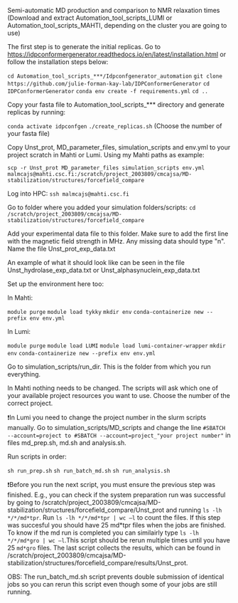 Semi-automatic MD production and comparison to NMR relaxation times
(Download and extract Automation_tool_scripts_LUMI or Automation_tool_scripts_MAHTI, depending on the cluster you are going to use) 


The first step is to generate the initial replicas. Go to https://idpconformergenerator.readthedocs.io/en/latest/installation.html or follow the installation steps below: 
 
`cd Automation_tool_scripts_***/Idpconfgenerator_automation`
`git clone https://github.com/julie-forman-kay-lab/IDPConformerGenerator`
`cd IDPConformerGenerator` 
`conda env create -f requirements.yml` 
`cd ..`


Copy your fasta file to Automation_tool_scripts_*** directory and generate replicas by running: 

`conda activate idpconfgen` 
`./create_replicas.sh` (Choose the number of your fasta file) 


Copy Unst_prot, MD_parameter_files, simulation_scripts and env.yml to your project scratch in Mahti or Lumi. Using my Mahti paths as example:

`scp -r Unst_prot MD_parameter_files simulation_scripts env.yml malmcajs@mahti.csc.fi:/scratch/project_2003809/cmcajsa/MD-stabilization/structures/forcefield_compare` 


Log into HPC: 
`ssh malmcajs@mahti.csc.fi` 


Go to folder where you added your simulation folders/scripts: 
`cd /scratch/project_2003809/cmcajsa/MD-stabilization/structures/forcefield_compare`

Add your experimental data file to this folder. Make sure to add the first line with the magnetic field strength in MHz. Any missing data should type "n". Name the file Unst_prot_exp_data.txt 

An example of what it should look like can be seen in the file Unst_hydrolase_exp_data.txt or Unst_alphasynuclein_exp_data.txt

Set up the environment here too:

In Mahti:
 
`module purge`
`module load tykky`
`mkdir env`
`conda-containerize new --prefix env env.yml`

In Lumi:

`module purge`
`module load LUMI`
`module load lumi-container-wrapper`
`mkdir env`
`conda-containerize new --prefix env env.yml`


Go to simulation_scripts/run_dir. This is the folder from which you run everything.

In Mahti nothing needs to be changed. The scripts will ask which one of your available project resources you want to use. Choose the number of the correct project. 

❗️In Lumi you need to change the project number in the slurm scripts manually. Go to simulation_scripts/MD_scripts and change the line `#SBATCH --account=project to #SBATCH --account=project_"your project number"` in files md_prep.sh, md.sh and analysis.sh.

Run scripts in order:

`sh run_prep.sh` 
`sh run_batch_md.sh` 
`sh run_analysis.sh` 



❗️Before you run the next script, you must ensure the previous step was finished. E.g., you can check if the system preparation run was successful by going to /scratch/project_2003809/cmcajsa/MD-stabilization/structures/forcefield_compare/Unst_prot and running `ls -lh */*/md*tpr`. Run `ls -lh */*/md*tpr | wc –l` to count the files. If this step was succesful you should have 25 md*tpr files when the jobs are finished. To know if the md run is completed you can similairly type `ls -lh */*/md*gro | wc –l`.This script should be rerun multiple times until you have 25 `md*gro` files. The last script collects the results, which can be found in /scratch/project_2003809/cmcajsa/MD-stabilization/structures/forcefield_compare/results/Unst_prot.

OBS: The run_batch_md.sh script prevents double submission of identical jobs so you can rerun this script even though some of your jobs are still running. 
